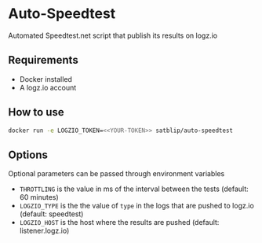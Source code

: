 # Auto-Speedtest

Automated Speedtest.net script that publish its results on logz.io

## Requirements

- Docker installed
- A logz.io account

## How to use

```bash
docker run -e LOGZIO_TOKEN=<<YOUR-TOKEN>> satblip/auto-speedtest
```

## Options

Optional parameters can be passed through environment variables

- `THROTTLING` is the value in ms of the interval between the tests (default: 60 minutes)
- `LOGZIO_TYPE` is the the value of `type` in the logs that are pushed to logz.io (default: speedtest)
- `LOGZIO_HOST` is the host where the results are pushed (default: listener.logz.io)

